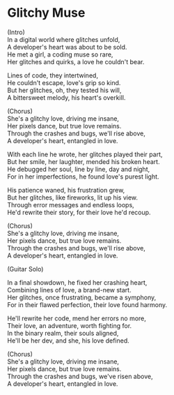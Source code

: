 # Glitchy Muse

(Intro) <br>
In a digital world where glitches unfold, <br>
A developer's heart was about to be sold. <br>
He met a girl, a coding muse so rare, <br>
Her glitches and quirks, a love he couldn't bear. <br>

Lines of code, they intertwined, <br>
He couldn't escape, love's grip so kind. <br>
But her glitches, oh, they tested his will, <br>
A bittersweet melody, his heart's overkill. <br>

(Chorus) <br>
She's a glitchy love, driving me insane, <br>
Her pixels dance, but true love remains. <br>
Through the crashes and bugs, we'll rise above, <br>
A developer's heart, entangled in love. <br>

With each line he wrote, her glitches played their part, <br>
But her smile, her laughter, mended his broken heart. <br>
He debugged her soul, line by line, day and night, <br>
For in her imperfections, he found love's purest light. <br>

His patience waned, his frustration grew, <br>
But her glitches, like fireworks, lit up his view. <br>
Through error messages and endless loops, <br>
He'd rewrite their story, for their love he'd recoup. <br>

(Chorus) <br>
She's a glitchy love, driving me insane, <br>
Her pixels dance, but true love remains. <br>
Through the crashes and bugs, we'll rise above, <br>
A developer's heart, entangled in love. <br>

(Guitar Solo) <br>

In a final showdown, he fixed her crashing heart, <br>
Combining lines of love, a brand-new start. <br>
Her glitches, once frustrating, became a symphony, <br>
For in their flawed perfection, their love found harmony. <br>

He'll rewrite her code, mend her errors no more, <br>
Their love, an adventure, worth fighting for. <br>
In the binary realm, their souls aligned, <br>
He'll be her dev, and she, his love defined. <br>

(Chorus) <br>
She's a glitchy love, driving me insane, <br>
Her pixels dance, but true love remains. <br>
Through the crashes and bugs, we've risen above, <br>
A developer's heart, entangled in love. <br>
